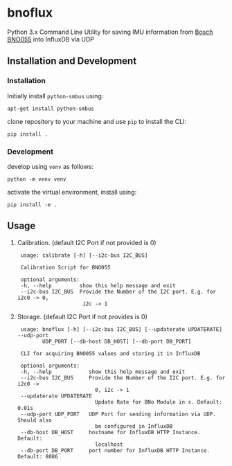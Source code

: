 # bnoflux

Python 3.x Command Line Utility for saving IMU information from [Bosch BNO055]() into InfluxDB via UDP

## Installation and Development

### Installation

Initially install `python-smbus` using:

    apt-get install python-smbus

clone repository to your machine and use `pip` to install the CLI:

    pip install .

### Development

develop using `venv` as follows:

    python -m venv venv

activate the virtual environment, install using:

    pip install -e .


## Usage

1. Calibration. (default I2C Port if not provided is 0)

        usage: calibrate [-h] [--i2c-bus I2C_BUS]

        Calibration Script for BNO055

        optional arguments:
        -h, --help         show this help message and exit
        --i2c-bus I2C_BUS  Provide the Number of the I2C port. E.g. for i2c0 -> 0,
                            i2c -> 1

2. Storage. (default I2C Port if not provides is 0)

        usage: bnoflux [-h] [--i2c-bus I2C_BUS] [--updaterate UPDATERATE] --udp-port
               UDP_PORT [--db-host DB_HOST] [--db-port DB_PORT]

        CLI for acquiring BNO055 values and storing it in InfluxDB

        optional arguments:
        -h, --help            show this help message and exit
        --i2c-bus I2C_BUS     Provide the Number of the I2C port. E.g. for i2c0 ->
                                0, i2c -> 1
        --updaterate UPDATERATE
                                Update Rate for BNo Module in s. Default: 0.01s
        --udp-port UDP_PORT   UDP Port for sending information via UDP. Should also
                                be configured in InfluxDB
        --db-host DB_HOST     hostname for InfluxDB HTTP Instance. Default:
                                localhost
        --db-port DB_PORT     port number for InfluxDB HTTP Instance. Default: 8086